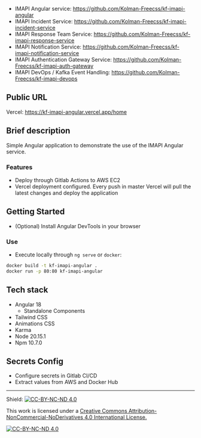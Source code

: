 - IMAPI Angular service: https://github.com/Kolman-Freecss/kf-imapi-angular
- IMAPI Incident Service: https://github.com/Kolman-Freecss/kf-imapi-incident-service
- IMAPI Response Team Service: https://github.com/Kolman-Freecss/kf-imapi-response-service
- IMAPI Notification Service: https://github.com/Kolman-Freecss/kf-imapi-notification-service
- IMAPI Authentication Gateway Service: https://github.com/Kolman-Freecss/kf-imapi-auth-gateway
- IMAPI DevOps / Kafka Event Handling: https://github.com/Kolman-Freecss/kf-imapi-devops

## Public URL

Vercel: https://kf-imapi-angular.vercel.app/home

## Brief description

Simple Angular application to demonstrate the use of the IMAPI Angular service.

### Features

- Deploy through Gitlab Actions to AWS EC2
- Vercel deployment configured. Every push in master Vercel will pull the latest changes and deploy the application

## Getting Started

- (Optional) Install Angular DevTools in your browser 

### Use

- Execute locally through `ng serve` or `docker`:
```bash
docker build -t kf-imapi-angular .
docker run -p 80:80 kf-imapi-angular
```

## Tech stack

- Angular 18
  - Standalone Components 
- Tailwind CSS
- Animations CSS
- Karma
- Node 20.15.1
- Npm 10.7.0

## Secrets Config

- Configure secrets in Gitlab CI/CD
- Extract values from AWS and Docker Hub

---

Shield: [![CC-BY-NC-ND 4.0][CC-BY-NC-ND-shield]][CC-BY-NC-ND]

This work is licensed under a [Creative Commons Attribution-NonCommercial-NoDerivatives 4.0 International License.][CC-BY-NC-ND]

[![CC-BY-NC-ND 4.0][CC-BY-NC-ND-image]][CC-BY-NC-ND]

[CC-BY-NC-ND-shield]: https://img.shields.io/badge/License-CC--BY--NC--ND--4.0-lightgrey
[CC-BY-NC-ND]: http://creativecommons.org/licenses/by-nc-nd/4.0/
[CC-BY-NC-ND-image]: https://i.creativecommons.org/l/by-nc-nd/4.0/88x31.png
